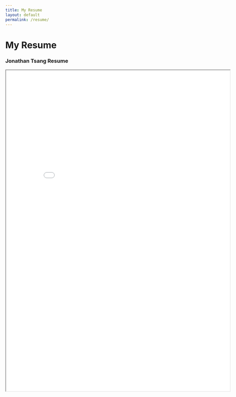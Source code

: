 ```yaml
---
title: My Resume
layout: default
permalink: /resume/
---
```

# My Resume

### Jonathan Tsang Resume

<iframe width="700" height="1000" src="Jonathan Tsang Resume.pdf"></iframe>
